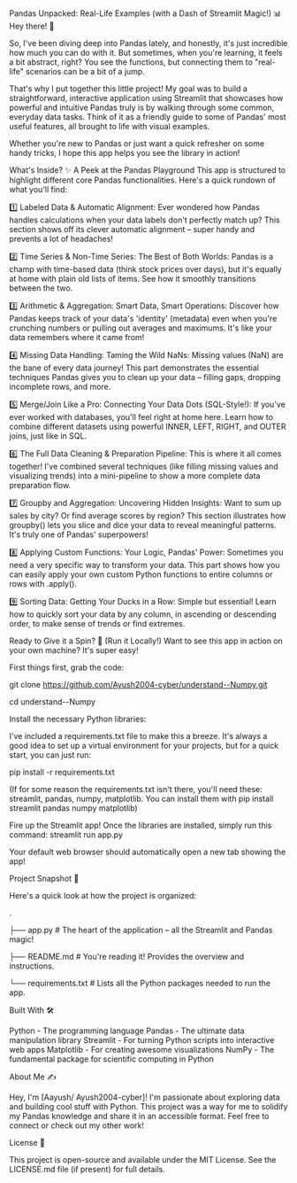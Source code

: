 Pandas Unpacked: Real-Life Examples (with a Dash of Streamlit Magic!) 📊
Hey there! 👋

So, I've been diving deep into Pandas lately, and honestly, it's just incredible how much you can do with it. But sometimes, when you're learning, it feels a bit abstract, right? You see the functions, but connecting them to "real-life" scenarios can be a bit of a jump.

That's why I put together this little project! My goal was to build a straightforward, interactive application using Streamlit that showcases how powerful and intuitive Pandas truly is by walking through some common, everyday data tasks. Think of it as a friendly guide to some of Pandas' most useful features, all brought to life with visual examples.

Whether you're new to Pandas or just want a quick refresher on some handy tricks, I hope this app helps you see the library in action!

What's Inside? ✨ A Peek at the Pandas Playground
This app is structured to highlight different core Pandas functionalities. Here's a quick rundown of what you'll find:

1️⃣ Labeled Data & Automatic Alignment: Ever wondered how Pandas handles calculations when your data labels don't perfectly match up? This section shows off its clever automatic alignment – super handy and prevents a lot of headaches!

2️⃣ Time Series & Non-Time Series: The Best of Both Worlds: Pandas is a champ with time-based data (think stock prices over days), but it's equally at home with plain old lists of items. See how it smoothly transitions between the two.

3️⃣ Arithmetic & Aggregation: Smart Data, Smart Operations: Discover how Pandas keeps track of your data's 'identity' (metadata) even when you're crunching numbers or pulling out averages and maximums. It's like your data remembers where it came from!

4️⃣ Missing Data Handling: Taming the Wild NaNs: Missing values (NaN) are the bane of every data journey! This part demonstrates the essential techniques Pandas gives you to clean up your data – filling gaps, dropping incomplete rows, and more.

5️⃣ Merge/Join Like a Pro: Connecting Your Data Dots (SQL-Style!): If you've ever worked with databases, you'll feel right at home here. Learn how to combine different datasets using powerful INNER, LEFT, RIGHT, and OUTER joins, just like in SQL.

6️⃣ The Full Data Cleaning & Preparation Pipeline: This is where it all comes together! I've combined several techniques (like filling missing values and visualizing trends) into a mini-pipeline to show a more complete data preparation flow.

7️⃣ Groupby and Aggregation: Uncovering Hidden Insights: Want to sum up sales by city? Or find average scores by region? This section illustrates how groupby() lets you slice and dice your data to reveal meaningful patterns. It's truly one of Pandas' superpowers!

8️⃣ Applying Custom Functions: Your Logic, Pandas' Power: Sometimes you need a very specific way to transform your data. This part shows how you can easily apply your own custom Python functions to entire columns or rows with .apply().

9️⃣ Sorting Data: Getting Your Ducks in a Row: Simple but essential! Learn how to quickly sort your data by any column, in ascending or descending order, to make sense of trends or find extremes.

Ready to Give it a Spin? 🚀 (Run it Locally!)
Want to see this app in action on your own machine? It's super easy!

First things first, grab the code:

git clone https://github.com/Ayush2004-cyber/understand--Numpy.git

cd understand--Numpy

Install the necessary Python libraries: 

I've included a requirements.txt file to make this a breeze. It's always a good idea to set up a virtual environment for your projects, but for a quick start, you can just run:

pip install -r requirements.txt

(If for some reason the requirements.txt isn't there, you'll need these: streamlit, pandas, numpy, matplotlib. You can install them with pip install streamlit pandas numpy matplotlib)

Fire up the Streamlit app! Once the libraries are installed, simply run this command:
streamlit run app.py

Your default web browser should automatically open a new tab showing the app!

Project Snapshot 📁

Here's a quick look at how the project is organized:

.

├── app.py              # The heart of the application – all the Streamlit and Pandas magic!

├── README.md           # You're reading it! Provides the overview and instructions.

└── requirements.txt    # Lists all the Python packages needed to run the app.

Built With 🛠️

Python - The programming language
Pandas - The ultimate data manipulation library
Streamlit - For turning Python scripts into interactive web apps
Matplotlib - For creating awesome visualizations
NumPy - The fundamental package for scientific computing in Python

About Me ✍️

Hey, I'm [Aayush/ Ayush2004-cyber]! I'm passionate about exploring data and building cool stuff with Python. This project was a way for me to solidify my Pandas knowledge and share it in an accessible format. Feel free to connect or check out my other work!

License 📄

This project is open-source and available under the MIT License. See the LICENSE.md file (if present) for full details.
